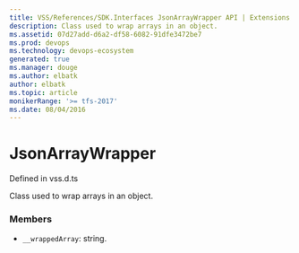 ```yaml
---
title: VSS/References/SDK.Interfaces JsonArrayWrapper API | Extensions for Azure DevOps Services
description: Class used to wrap arrays in an object.
ms.assetid: 07d27add-d6a2-df58-6082-91dfe3472be7
ms.prod: devops
ms.technology: devops-ecosystem
generated: true
ms.manager: douge
ms.author: elbatk
author: elbatk
ms.topic: article
monikerRange: '>= tfs-2017'
ms.date: 08/04/2016
---
```


# JsonArrayWrapper

Defined in vss.d.ts


Class used to wrap arrays in an object. 

### Members

* `__wrappedArray`: string. 

